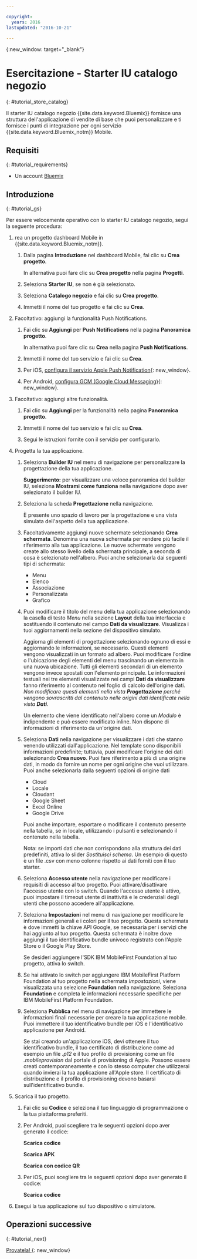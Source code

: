 ```yaml
---

copyright:
  years: 2016
lastupdated: "2016-10-21"

---
```

{:new_window: target="_blank"}

# Esercitazione - Starter IU catalogo negozio
{: #tutorial_store_catalog}

Il starter IU catalogo negozio {{site.data.keyword.Bluemix}} fornisce una struttura dell'applicazione di vendite di base che puoi personalizzare e ti fornisce i punti di integrazione per ogni servizio {{site.data.keyword.Bluemix_notm}} Mobile.


## Requisiti
{: #tutorial_requirements}

* Un account [Bluemix](http://bluemix.net)


## Introduzione
{: #tutorial_gs}

Per essere velocemente operativo con lo starter IU catalogo negozio, segui la seguente procedura:

1. rea un progetto dashboard Mobile in {{site.data.keyword.Bluemix_notm}}.

   1. Dalla pagina **Introduzione** nel dashboard Mobile, fai clic su **Crea progetto**.

      In alternativa puoi fare clic su **Crea progetto** nella pagina **Progetti**.

   2. Seleziona **Starter IU**, se non è già selezionato.

   3. Seleziona **Catalogo negozio** e fai clic su **Crea progetto**.

   4. Immetti il nome del tuo progetto e fai clic su **Crea**.

2. Facoltativo: aggiungi la funzionalità Push Notifications.

   1. Fai clic su **Aggiungi** per **Push Notifications** nella pagina **Panoramica progetto**.

      In alternativa puoi fare clic su **Crea** nella pagina **Push Notifications**.

   2. Immetti il nome del tuo servizio e fai clic su **Crea**.

   3. Per iOS, [configura il servizio Apple Push Notification](/docs/services/mobilepush/t_push_provider_ios.html){: new_window}.

   4. Per Android, [configura GCM (Google Cloud Messaging)](/docs/services/mobilepush/t_push_provider_android.html){: new_window}.

3. Facoltativo: aggiungi altre funzionalità. 

   1. Fai clic su **Aggiungi** per la funzionalità nella pagina **Panoramica progetto**. 

   2. Immetti il nome del tuo servizio e fai clic su **Crea**.

   3. Segui le istruzioni fornite con il servizio per configurarlo. 

4. Progetta la tua applicazione.

   1. Seleziona **Builder IU** nel menu di navigazione per personalizzare la progettazione della tua applicazione.
   
		**Suggerimento:** per visualizzare una veloce panoramica del builder IU, seleziona **Mostrami come funziona** nella navigazione dopo aver selezionato il builder IU.

   2. Seleziona la scheda **Progettazione** nella navigazione.

      È presente uno spazio di lavoro per la progettazione e una vista simulata dell'aspetto della tua applicazione.

   3. Facoltativamente aggiungi nuove schermate selezionando **Crea schermata**. Denomina una nuova schermata per rendere più facile il riferimento alla tua applicazione. Le nuove schermate vengono create allo stesso livello della schermata principale, a seconda di cosa è selezionato nell'albero. Puoi anche selezionarla dai seguenti tipi di schermata:
      * Menu
      * Elenco
      * Associazione
      * Personalizzata
      * Grafico	   

   4. Puoi modificare il titolo del menu della tua applicazione selezionando la casella di testo *Menu* nella sezione **Layout** della tua interfaccia e sostituendo il contenuto nel campo **Dati da visualizzare**. Visualizza i tuoi aggiornamenti nella sezione del dispositivo simulato.

      Aggiorna gli elementi di progettazione selezionando ognuno di essi e aggiornando le informazioni, se necessario. Questi elementi vengono visualizzati in un formato ad albero. Puoi modificare l'ordine o l'ubicazione degli elementi del menu trascinando un elemento in una nuova ubicazione. Tutti gli elementi secondari di un elemento vengono invece spostati con l'elemento principale. Le informazioni testuali nei tre elementi visualizzate nei campi **Dati da visualizzare** fanno riferimento al contenuto nel foglio di calcolo dell'origine dati. *Non modificare questi elementi nella vista **Progettazione** perché vengono sovrascritti dal contenuto nelle origini dati identificate nella vista **Dati**.*

		Un elemento che viene identificato nell'albero come un *Modulo* è indipendente e può essere modificato inline. Non dispone di informazioni di riferimento da un'origine dati.

   5. Seleziona **Dati** nella navigazione per visualizzare i dati che stanno venendo utilizzati dall'applicazione. Nel template sono disponibili informazioni predefinite; tuttavia, puoi modificare l'origine dei dati selezionando **Crea nuovo**. Puoi fare riferimento a più di una origine dati, in modo da fornire un nome per ogni origine che vuoi utilizzare. Puoi anche selezionarla dalla seguenti opzioni di origine dati
      * Cloud
      * Locale
      * Cloudant
      * Google Sheet
      * Excel Online
      * Google Drive

      Puoi anche importare, esportare o modificare il contenuto presente nella tabella, se in locale, utilizzando i pulsanti e selezionando il contenuto nella tabella.

	  Nota: se importi dati che non corrispondono alla struttura dei dati predefiniti, attiva lo slider *Sostituisci schema*. Un esempio di questo è un file .csv con meno colonne rispetto ai dati forniti con il tuo starter.

   6. Seleziona **Accesso utente** nella navigazione per modificare i requisiti di accesso al tuo progetto. Puoi attivare/disattivare l'accesso utente con lo switch. Quando l'accesso utente è attivo, puoi impostare il timeout utente di inattività e le credenziali degli utenti che possono accedere all'applicazione.

   7. Seleziona **Impostazioni** nel menu di navigazione per modificare le informazioni generali e i colori per il tuo progetto. Questa schermata è dove immetti la chiave API Google, se necessaria per i servizi che hai aggiunto al tuo progetto. Questa schermata è inoltre dove aggiungi il tuo identificativo bundle univoco registrato con l'Apple Store o il Google Play Store.

      Se desideri aggiungere l'SDK IBM MobileFirst Foundation al tuo progetto, attiva lo switch.

   8. Se hai attivato lo switch per aggiungere IBM MobileFirst Platform Foundation al tuo progetto nella schermata *Impostazioni*, viene visualizzata una selezione **Foundation** nella navigazione. Seleziona **Foundation** e completa le informazioni necessarie specifiche per IBM MobileFirst Platform Foundation.

   9. Seleziona **Pubblica** nel menu di navigazione per immettere le informazioni finali necessarie per creare la tua applicazione mobile. Puoi immettere il tuo identificativo bundle per iOS e l'identificativo applicazione per Android.

       Se stai creando un'applicazione iOS, devi ottenere il tuo identificativo bundle, il tuo certificato di distribuzione come ad esempio un file *.p12* e il tuo profilo di provisioning come un file *.mobileprovision* dal portale di provisioning di Apple. Possono essere creati contemporaneamente e con lo stesso computer che utilizzerai quando invierai la tua applicazione all'Apple store. Il certificato di distribuzione e il profilo di provisioning devono basarsi sull'identificativo bundle. 	

5. Scarica il tuo progetto.

   1. Fai clic su **Codice** e seleziona il tuo linguaggio di programmazione o la tua piattaforma preferiti.

   2. Per Android, puoi scegliere tra le seguenti opzioni dopo aver generato il codice:

      **Scarica codice**

      **Scarica APK**

      **Scarica con codice QR**

   3. Per iOS, puoi scegliere tra le seguenti opzioni dopo aver generato il codice:

      **Scarica codice**

6. Esegui la tua applicazione sul tuo dispositivo o simulatore.


## Operazioni successive
{: #tutorial_next}

[Provatela! ](http://console.{DomainName}/mobile/create-project?starter=fb5e31a9-1186-4d46-939e-2f620f35b83b){: new_window}
